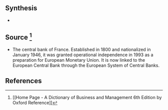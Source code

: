 ## Synthesis
- 
## Source [^1]
- The central bank of France. Established in 1800 and nationalized in January 1946, it was granted operational independence in 1993 as a preparation for European Monetary Union. It is now linked to the European Central Bank through the European System of Central Banks.
## References

[^1]: [[Home Page - A Dictionary of Business and Management 6th Edition by Oxford Reference]]